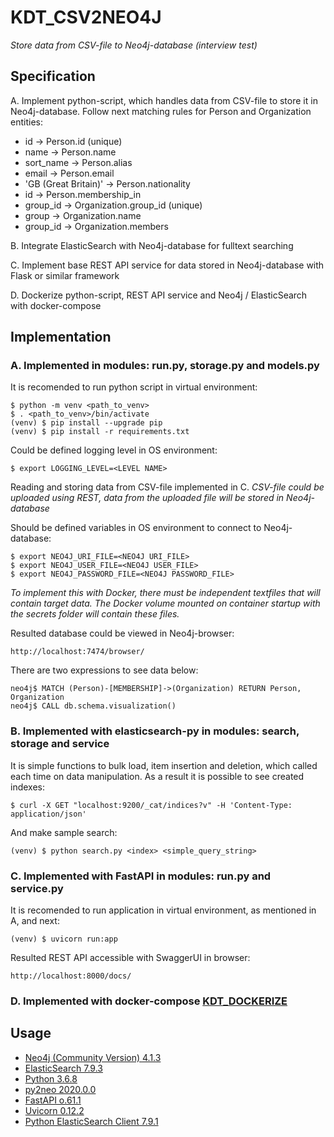 # KDT_CSV2NEO4J
_Store data from CSV-file to Neo4j-database (interview test)_


## Specification

A. Implement python-script, which handles data from CSV-file to store it in Neo4j-database. Follow next matching rules for Person and Organization entities:
* id -> Person.id (unique)
* name  -> Person.name
* sort_name -> Person.alias
* email -> Person.email
* 'GB (Great Britain)' -> Person.nationality
* id -> Person.membership_in
* group_id -> Organization.group_id (unique)
* group -> Organization.name
* group_id -> Organization.members

B. Integrate ElasticSearch with Neo4j-database for fulltext searching

C. Implement base REST API service for data stored in Neo4j-database with Flask or similar framework

D. Dockerize python-script, REST API service and Neo4j / ElasticSearch with docker-compose


## Implementation

### A. Implemented in modules: run.py, storage.py and models.py 

It is recomended to run python script in virtual environment:
```
$ python -m venv <path_to_venv>
$ . <path_to_venv>/bin/activate
(venv) $ pip install --upgrade pip
(venv) $ pip install -r requirements.txt
```

Could be defined logging level in OS environment: 
```
$ export LOGGING_LEVEL=<LEVEL NAME>
```

Reading and storing data from CSV-file implemented in C.
_CSV-file could be uploaded using REST, data from the uploaded file will be stored in Neo4j-database_


Should be defined variables in OS environment to connect to Neo4j-database:
```
$ export NEO4J_URI_FILE=<NEO4J URI_FILE>
$ export NEO4J_USER_FILE=<NEO4J USER_FILE>
$ export NEO4J_PASSWORD_FILE=<NEO4J PASSWORD_FILE>
```
_To implement this with Docker, there must be independent textfiles that will contain target data._
_The Docker volume mounted on container startup with the secrets folder will contain these files._


Resulted database could be viewed in Neo4j-browser:
```
http://localhost:7474/browser/
```

There are two expressions to see data below: 
```
neo4j$ MATCH (Person)-[MEMBERSHIP]->(Organization) RETURN Person, Organization
neo4j$ CALL db.schema.visualization()
```

### B. Implemented with elasticsearch-py in modules: search, storage and service

It is simple functions to bulk load, item insertion and deletion, which called each time on data manipulation. As a result it is possible to see created indexes:
```
$ curl -X GET "localhost:9200/_cat/indices?v" -H 'Content-Type: application/json'
```

And make sample search:
```
(venv) $ python search.py <index> <simple_query_string>
```

### C. Implemented with FastAPI in modules: run.py and service.py

It is recomended to run application in virtual environment, as mentioned in A, and next:
```
(venv) $ uvicorn run:app
```

Resulted REST API accessible with SwaggerUI in browser:
```
http://localhost:8000/docs/
```

### D. Implemented with docker-compose [KDT_DOCKERIZE](https://github.com/rtm-python/KDT_DOCKERIZE)



## Usage

* [Neo4j (Community Version) 4.1.3](https://neo4j.com/docs/operations-manual/current/installation/linux/rpm/#linux-rpm-install-standard)
* [ElasticSearch 7.9.3](https://www.elastic.co/guide/en/elasticsearch/reference/7.9/rpm.html)
* [Python 3.6.8](https://centos.pkgs.org/8/okey-x86_64/python36-3.6.8-2.el8.x86_64.rpm.html)
* [py2neo 2020.0.0](https://py2neo.org/2020.0/)
* [FastAPI o.61.1](https://github.com/tiangolo/fastapi)
* [Uvicorn 0.12.2](http://www.uvicorn.org/#quickstart)
* [Python ElasticSearch Client 7.9.1](https://elasticsearch-py.readthedocs.io/en/7.9.1/index.html)
